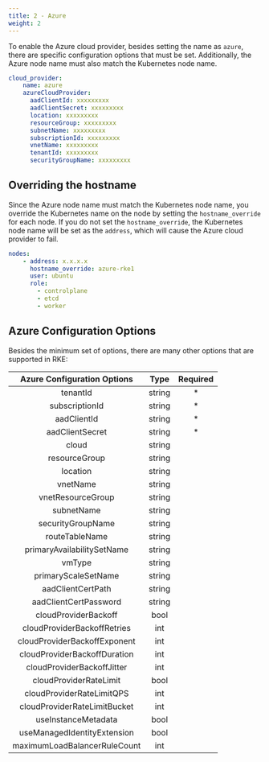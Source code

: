 ```yaml
---
title: 2 - Azure
weight: 2
---
```


To enable the Azure cloud provider, besides setting the name as `azure`, there are specific configuration options that must be set. Additionally, the Azure node name must also match the Kubernetes node name.

```yaml
cloud_provider:
    name: azure
    azureCloudProvider:
      aadClientId: xxxxxxxxx
      aadClientSecret: xxxxxxxxx
      location: xxxxxxxxx
      resourceGroup: xxxxxxxxx
      subnetName: xxxxxxxxx
      subscriptionId: xxxxxxxxx
      vnetName: xxxxxxxxx
      tenantId: xxxxxxxxx
      securityGroupName: xxxxxxxxx
```

## Overriding the hostname

Since the Azure node name must match the Kubernetes node name, you override the Kubernetes name on the node by setting the `hostname_override` for each node. If you do not set the `hostname_override`, the Kubernetes node name will be set as the `address`, which will cause the Azure cloud provider to fail.

```yaml
nodes:
    - address: x.x.x.x
      hostname_override: azure-rke1
      user: ubuntu
      role:
        - controlplane
        - etcd
        - worker
```

## Azure Configuration Options

Besides the minimum set of options, there are many other options that are supported in RKE:

|   Azure Configuration Options |  Type  	| Required  |
|:----------------------------:	|:------:	|:---------:|
|           tenantId           	| string 	|   *    |
|        subscriptionId        	| string 	|   *    |
|          aadClientId         	| string 	|   *    |
|        aadClientSecret       	| string 	|   *    |
|             cloud            	| string 	|      |
|         resourceGroup        	| string 	|      |
|           location           	| string 	|      |
|           vnetName           	| string 	|      |
|       vnetResourceGroup      	| string 	|      |
|          subnetName          	| string 	|      |
|       securityGroupName      	| string 	|      |
|        routeTableName        	| string 	|      |
|  primaryAvailabilitySetName  	| string 	|      |
|            vmType            	| string 	|      |
|      primaryScaleSetName     	| string 	|      |
|       aadClientCertPath      	| string 	|      |
|     aadClientCertPassword    	| string 	|      |
|     cloudProviderBackoff     	|  bool  	|      |
|  cloudProviderBackoffRetries 	|   int  	|      |
| cloudProviderBackoffExponent 	|   int  	|      |
| cloudProviderBackoffDuration 	|   int  	|      |
|  cloudProviderBackoffJitter  	|   int  	|      |
|    cloudProviderRateLimit    	|  bool  	|      |
|   cloudProviderRateLimitQPS  	|   int  	|      |
| cloudProviderRateLimitBucket 	|   int  	|      |
|      useInstanceMetadata     	|  bool  	|      |
|  useManagedIdentityExtension 	|  bool  	|      |
| maximumLoadBalancerRuleCount 	|   int  	|      |
